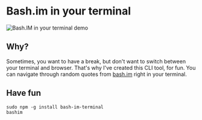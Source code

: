 # Bash.im in your terminal

![Bash.IM in your terminal demo](https://cloud.githubusercontent.com/assets/3625244/25103449/44ec8c2a-23c5-11e7-9b5d-d33ce0b99fef.gif)

## Why?

Sometimes, you want to have a break, but don't want to switch between your terminal and browser.
That's why I've created this CLI tool, for fun.
You can navigate through random quotes from [bash.im](http://bash.im) right in your terminal.

## Have fun

```shell
sudo npm -g install bash-im-terminal
bashim
```
